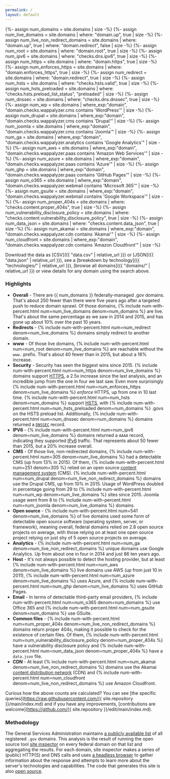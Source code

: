 ```yaml
---
permalink: /
layout: default
---
```


{%- assign num_domains = site.domains | size -%}
{%- assign num_live_domains = site.domains | where: "domain.up", true | size -%}
{%- assign num_live_non_redirect_domains = site.domains | where: "domain.up", true | where: "domain.redirect", false | size -%}
{%- assign num_root = site.domains | where: "domain.root", true | size -%}
{%- assign num_ipv6 = site.domains | where: "checks.dns.ipv6", true | size -%}
{%- assign num_https = site.domains | where: "domain.https", true | size -%}
{%- assign num_enforces_https = site.domains | where: "domain.enforces_https", true | size -%}
{%- assign num_redirect = site.domains | where: "domain.redirect", true | size -%}
{%- assign num_hsts = site.domains | where: "checks.hsts.valid", true | size -%}
{%- assign num_hsts_preloaded = site.domains | where: "checks.hsts.preload_list_status", "preloaded" | size -%}
{%- assign num_dnssec = site.domains | where: "checks.dns.dnssec", true | size -%}
{%- assign num_wp = site.domains | where_exp:"domain", "domain.checks.wappalyzer.cms contains 'WordPress'" | size -%}
{%- assign num_drupal = site.domains | where_exp:"domain", "domain.checks.wappalyzer.cms contains 'Drupal'" | size -%}
{%- assign num_joomla = site.domains | where_exp:"domain", "domain.checks.wappalyzer.cms contains 'Joomla'" | size -%}
{%- assign num_ga = site.domains | where_exp:"domain", "domain.checks.wappalyzer.analytics contains 'Google Analytics'" | size -%}
{%- assign num_aws = site.domains | where_exp:"domain", "domain.checks.wappalyzer.paas contains 'Amazon Web Services'" | size -%}
{%- assign num_azure = site.domains | where_exp:"domain", "domain.checks.wappalyzer.paas contains 'Azure'" | size -%}
{%- assign num_ghp = site.domains | where_exp:"domain", "domain.checks.wappalyzer.paas contains 'GitHub Pages'" | size -%}
{%- assign num_o365 = site.domains | where_exp:"domain", "domain.checks.wappalyzer.webmail contains 'Microsoft 365'" | size -%}
{%- assign num_gsuite = site.domains | where_exp:"domain", "domain.checks.wappalyzer.webmail contains 'Google Workspace'" | size -%}
{%- assign num_proper_404s = site.domains | where: "checks.content.proper_404s", true | size -%}
{%- assign num_vulnerability_disclosure_policy = site.domains | where: "checks.content.vulnerability_disclosure_policy", true | size -%}
{%- assign num_data_json = site.domains | where: "checks.content.data_json", true | size -%}
{%- assign num_akamai = site.domains | where_exp:"domain", "domain.checks.wappalyzer.cdn contains 'Akamai'" | size -%}
{%- assign num_cloudfront = site.domains | where_exp:"domain", "domain.checks.wappalyzer.cdn contains 'Amazon Cloudfront'" | size -%}

Download the data as [CSV]({{ "data.csv" | relative_url }}) or [JSON]({{ "data.json" | relative_url }}), see a [breakdown by technology]({{ "technologies/" | relative_url }}), [browse all domains]({{ "domains/" | relative_url }}) or view details for any domain using the search above.

### Highlights 

* **Overall** - There are {{ num_domains }} federally-managed .gov domains. That's about 250 fewer than there were five years ago after a targeted push to reduce domain sprawl. Of those domains, {% include num-with-percent.html num=num_live_domains denom=num_domains %} are live. That's about the same percentage as we saw in 2014 and 2015, and has gone up about 10% over the past 10 years.
* **Redirects** - {% include num-with-percent.html num=num_redirect denom=num_live_domains %} domains simply redirect to another domain.
* **www** - Of those live domains, {% include num-with-percent.html num=num_root denom=num_live_domains %} are reachable without the `www.` prefix. That's about 40 fewer than in 2015, but about a 16% increase.
* **Security** - Security has seen the biggest wins since 2015. {% include num-with-percent.html num=num_https denom=num_live_domains %} domains support [HTTPS](https://en.wikipedia.org/wiki/HTTPS), a 2.5x increase since the last analysis, and an incredible jump from the one in four we last saw. Even more surprisingly {% include num-with-percent.html num=num_enforces_https denom=num_live_domains %} _enforce_ HTTPS, up from one in 10 last time. {% include num-with-percent.html num=num_hsts denom=num_domains %} support [HSTS](https://en.wikipedia.org/wiki/HTTP_Strict_Transport_Security), with {% include num-with-percent.html num=num_hsts_preloaded denom=num_domains %} .govs on the HSTS preload list. Additionally, {% include num-with-percent.html num=num_dnssec denom=num_domains %} domains returned a [`DNSSEC`](https://en.wikipedia.org/wiki/Domain_Name_System_Security_Extensions) record.
* **IPV6** - {% include num-with-percent.html num=num_ipv6 denom=num_live_domains %} domains returned a `AAAA` record, indicating they supported [IPv6](https://en.wikipedia.org/wiki/IPv6) traffic. That represents about 50 fewer than 2015, but a 20% increase overall.
* **CMS** - Of those live, non-redirected domains, {% include num-with-percent.html num=305 denom=num_live_domains %} had a detectable CMS (up from 13% in 2015). Of them, {% include num-with-percent.html num=251 denom=305 %} relied on an open source [content management system](https://en.wikipedia.org/wiki/Content_management_system) (CMS). {% include num-with-percent.html num=num_drupal denom=num_live_non_redirect_domains %} domains use the Drupal CMS, up from 10% in 2015. Usage of WordPress doubled in percentage going from 29 to {% include num-with-percent.html num=num_wp denom=num_live_domains %} sites since 2015. Joomla usage went from 8 to {% include num-with-percent.html num=num_joomla denom=num_live_domains %} domains.
* **Open source** - {% include num-with-percent.html num=541 denom=num_live_domains %} of live domains used some form of detectable open source software (operating system, server, or framework), meaning overall, federal domains relied on 2.8 open source projects on average, with those relying on at least one open source project relying on just shy of 5 open source projects on average.
* **Analytics** - {% include num-with-percent.html num=num_ga denom=num_live_non_redirect_domains %} unique domains use Google Analytics. Up from about one in four in 2014 and just 86 ten years ago.
* **Host** - It's not always possible to detect the hosting provider, but at least {% include num-with-percent.html num=num_aws denom=num_live_domains %} live domains use AWS (up from just 10 in 2011), {% include num-with-percent.html num=num_azure denom=num_live_domains %} uses Azure, and {% include num-with-percent.html num=num_ghp denom=num_live_domains %} uses GitHub Pages.
* **Email** - In terms of detectable third-party email providers, {% include num-with-percent.html num=num_o365 denom=num_domains %} use Office 365 and {% include num-with-percent.html num=num_gsuite denom=num_domains %} use GSuite.
* **Common files** - {% include num-with-percent.html num=num_proper_404s denom=num_live_non_redirect_domains %} domains return proper 404s, making it possible to check for the existence of certain files. Of them, {% include num-with-percent.html num=num_vulnerability_disclosure_policy denom=num_proper_404s %} have a vulnerability disclosure policy and {% include num-with-percent.html num=num_data_json denom=num_proper_404s %} have a `data.json` file.
* **CDN** - At least {% include num-with-percent.html num=num_akamai denom=num_live_non_redirect_domains %} domains use the Akamai [content distribution network](https://en.wikipedia.org/wiki/Content_delivery_network) (CDN) and {% include num-with-percent.html num=num_cloudfront denom=num_live_non_redirect_domains %} use Amazon Cloudfront.

Curious how the above counts are calculated? You can see [the specific queries](https://raw.githubusercontent.com/{{ site.repository }}/main/index.md) and if you have any improvements, [contributions are welcome](https://github.com/{{ site.repository }}/edit/main/index.md).  
### Methodology

The General Services Administration maintains [a publicly available list](https://github.com/GSA/data/tree/master/dotgov-domains) of all registered `.gov` domains. This analysis is the result of running the open source tool [site inspector](https://github.com/benbalter/site-inspector) on every federal domain on that list and aggregating the results. For each domain, site inspector makes a series of (public) HTTP(S) and DNS calls and uses [a headless browser](https://github.com/AliasIO/wappalyzer) to gather information about the response and attempts to learn more about the server's technologies and capabilities. The code that generates this site is also [open source](https://github.com//benbalter/2021-analysis-of-federal-dotgov-domains).